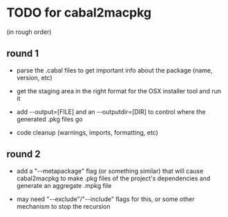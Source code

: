 TODO for cabal2macpkg
=====================

(in rough order)

round 1
-------

* parse the .cabal files to get important info about the package
  (name, version, etc)

* get the staging area in the right format for the OSX installer tool
  and run it 

* add --output=[FILE] and an --outputdir=[DIR] to control where the
  generated .pkg files go

* code cleanup (warnings, imports, formatting, etc)


round 2
-------

* add a "--metapackage" flag (or something similar) that will cause
  cabal2macpkg to make .pkg files of the project's dependencies and
  generate an aggregate .mpkg file

* may need "--exclude"/"--include" flags for this, or some other
  mechanism to stop the recursion
